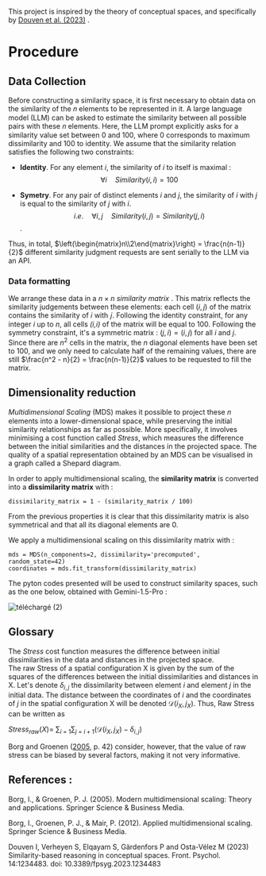This project is inspired by the theory of conceptual spaces, and specifically by [Douven et al. (2023)](https://doi.org/10.3389/fpsyg.2023.1234483) .

# Procedure

## Data Collection
Before constructing a similarity space, it is first necessary to obtain data on the similarity of the 𝑛 elements to be represented in it. A large language model (LLM) can be asked to estimate the similarity between all possible pairs with these 𝑛 elements.
Here, the LLM prompt explicitly asks for a similarity value set between 0 and 100, where 0 corresponds to maximum dissimilarity and 100 to identity. We assume that the similarity relation satisfies the following two constraints:
   * **Identity**. For any element _i_, the similarity of _i_ to itself is maximal :
    $$∀i \quad Similarity(i,i)=100 $$
    
   * **Symetry**. For any pair of distinct elements _i_ and _j_, the similarity of _i_ with _j_ is equal to the similarity of _j_ with _i_.
     $$i.e. \quad ∀i,j \quad Similarity(i,j) = Similarity(j,i)$$.

Thus, in total, $`\left(\begin{matrix}n\\2\end{matrix}\right) = \frac{n(n-1)}{2}`$ different similarity judgment requests are sent serially to the LLM via an API. 

### Data formatting
We arrange these data in a $n \times n$ _similarity matrix_ . This matrix reflects the similarity judgements between these elements: each cell $`(i,j)`$ of the matrix contains the similarity of 𝑖 with 𝑗.
Following the identity constraint, for any integer _i_ up to _n_, all cells _(i,i)_ of the matrix will be equal to 100. 
Following the symmetry constraint, it's a symmetric matrix : $`(j,i)=(i,j)`$ for all _i_ and _j_.
<br>
Since there are $`n^2`$ cells in the matrix, the _n_ diagonal elements have been set to 100, and we only need to calculate half of the remaining values, there are still $`\frac{n^2 - n}{2} = \frac{n(n-1)}{2}`$ values to be requested to fill the matrix.

  
## Dimensionality reduction
_Multidimensional Scaling_ (MDS)  makes it possible to project these 𝑛 elements into a lower-dimensional space, while preserving the initial similarity relationships as far as possible. More specifically, it involves minimising a cost function called _Stress_, which measures the difference between the initial similarities and the distances in the projected space. The quality of a spatial representation obtained by an MDS can be visualised in a graph called a Shepard diagram.

In order to apply multidimensional scaling, the **similarity matrix** is converted into a **dissimilarity matrix** with :
```
dissimilarity_matrix = 1 - (similarity_matrix / 100)
```

From the previous properties it is clear that this dissimilarity matrix is also symmetrical and that all its diagonal elements are 0.

We apply a multidimensional scaling on this dissimilarity matrix with :
```
mds = MDS(n_components=2, dissimilarity='precomputed', random_state=42)
coordinates = mds.fit_transform(dissimilarity_matrix)
```




The pyton codes presented will be used to construct similarity spaces, such as the one below, obtained with Gemini-1.5-Pro :

![téléchargé (2)](https://github.com/user-attachments/assets/124be0d5-a801-4168-9a24-3f63d0158592)


## Glossary

The _Stress_ cost function measures the difference between initial dissimilarities in the data and distances in the projected space.
<br> The raw Stress of a spatial configuration X is given by the sum of the squares of the differences between the initial dissimilarities and distances in X. 
Let's denote $`\delta_{i,j}`$ the dissimilarity between element $`i`$ and element $`j`$ in the initial data. 
The distance between the coordinates of $`i`$ and the coordinates of $`j`$ in the spatial configuration X will be denoted $`\mathcal{D}\left(i_X,j_X\right)`$. Thus, Raw Stress can be written as

$`{Stress}_{raw}\left(X\right)=\ \sum_{i\ =\ 1}\sum_{j\ =\ i+1}\left(\mathcal{D}\left(i_X,j_X\right)-\delta_{i,j}\right)`$

Borg and Groenen ([2005](https://link.springer.com/book/10.1007/0-387-28981-X), p. 42) consider, however, that the value of raw stress can be biased by several factors, making it not very informative.

## References :

Borg, I., & Groenen, P. J. (2005). Modern multidimensional scaling: Theory and applications. Springer Science & Business Media.

Borg, I., Groenen, P. J., & Mair, P. (2012). Applied multidimensional scaling. Springer Science & Business Media.

Douven I, Verheyen S, Elqayam S, Gärdenfors P and Osta-Vélez M (2023) Similarity-based reasoning in conceptual spaces. Front. Psychol. 14:1234483. doi: 10.3389/fpsyg.2023.1234483

